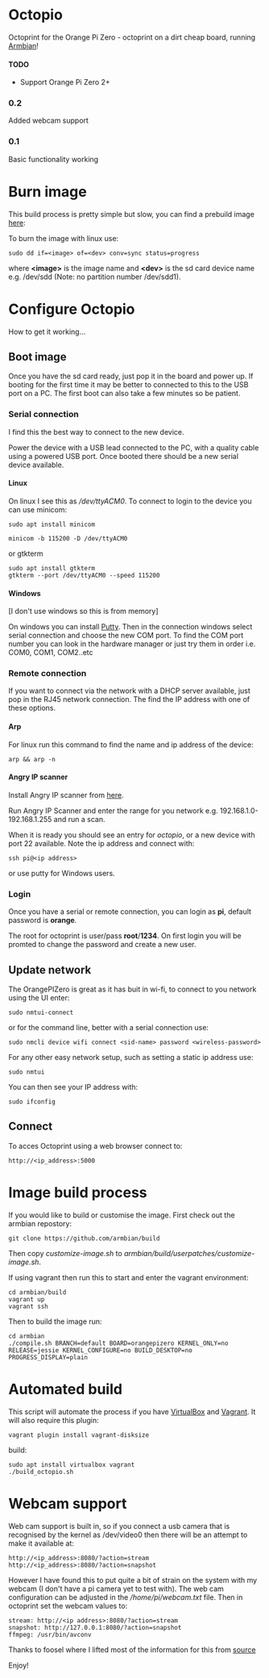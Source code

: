# Octopio

Octoprint for the Orange Pi Zero - octoprint on a dirt cheap board, running [Armbian](https://www.armbian.com/)!

#### TODO
+ Support Orange Pi Zero 2+

### 0.2
Added webcam support

### 0.1
Basic functionality working

# Burn image

This build process is pretty simple but slow, you can find a prebuild image [here](https://www.dropbox.com/sh/vc8ydvehlyvwwn6/AAA0l0LS3Q8bafwT6lLeMuRMa?dl=0):

To burn the image with linux use:

```
sudo dd if=<image> of=<dev> conv=sync status=progress
```
  
where **\<image>** is the image name and **\<dev>** is the sd card device name e.g. /dev/sdd (Note: no partition number /dev/sdd1).

# Configure Octopio

How to get it working...

## Boot image

Once you have the sd card ready, just pop it in the board and power up. If booting for the first time it may be better to connected to this to the USB port on a PC. The first boot can also take a few minutes so be patient.

### Serial connection

I find this the best way to connect to the new device.

Power the device with a USB lead connected to the PC, with a quality cable using a powered USB port. Once booted there should be a new serial device available.

#### Linux

On linux I see this as */dev/ttyACM0*. To connect to login to the device you can use minicom:

```
sudo apt install minicom

minicom -b 115200 -D /dev/ttyACM0
```

or gtkterm

```
sudo apt install gtkterm
gtkterm --port /dev/ttyACM0 --speed 115200
```

#### Windows

[I don't use windows so this is from memory]

On windows you can install [Putty](https://www.chiark.greenend.org.uk/~sgtatham/putty/latest.html).
Then in the connection windows select serial connection and choose the new COM port. To find the COM port number you can look in the hardware manager or just try them in order i.e. COM0, COM1, COM2..etc

### Remote connection

If you want to connect via the network with a DHCP server available, just pop in the RJ45 network connection. The find the IP address with one of these options.

#### Arp

For linux run this command to find the name and ip address of the device:

```
arp && arp -n
```

#### Angry IP scanner

Install Angry IP scanner from [here](http://angryip.org/). 

Run Angry IP Scanner and enter the range for you network e.g. 192.168.1.0-192.168.1.255 and run a scan. 

When it is ready you should see an entry for *octopio*, or a new device with port 22 available. Note the ip address and connect with:

```
ssh pi@<ip address>
```
or use putty for Windows users.

### Login

Once you have a serial or remote connection, you can login as **pi**, default password is **orange**.

The root for octoprint is user/pass **root**/**1234**. On first login you will be promted to change the password and create a new user. 

## Update network

The OrangePIZero is great as it has buit in wi-fi, to connect to you network using the UI enter:

```
sudo nmtui-connect
```

or for the command line, better with a serial connection use:

```
sudo nmcli device wifi connect <sid-name> password <wireless-password>
```

For any other easy network setup, such as setting a static ip address use:

```
sudo nmtui
```

You can then see your IP address with:

```
sudo ifconfig
```

## Connect

To acces Octoprint using a web browser connect to:

```
http://<ip_address>:5000
```

# Image build process

If you would like to build or customise the image. First check out the armbian repostory:

```
git clone https://github.com/armbian/build
```

Then copy *customize-image.sh* to *armbian/build/userpatches/customize-image.sh*.

If using vagrant then run this to start and enter the vagrant environment:

```
cd armbian/build
vagrant up
vagrant ssh
```

Then to build the image run:

```
cd armbian
./compile.sh BRANCH=default BOARD=orangepizero KERNEL_ONLY=no RELEASE=jessie KERNEL_CONFIGURE=no BUILD_DESKTOP=no PROGRESS_DISPLAY=plain
```

# Automated build

This script will automate the process if you have [VirtualBox](https://www.virtualbox.org/) and [Vagrant](https://www.vagrantup.com/). It will also require this plugin:

```
vagrant plugin install vagrant-disksize
```

build:

```
sudo apt install virtualbox vagrant
./build_octopio.sh
```

# Webcam support

Web cam support is built in, so if you connect a usb camera that is recognised by the kernel as /dev/video0 then there will be an attempt to make it available at:

```
http://<ip_address>:8080/?action=stream
http://<ip_address>:8080/?action=snapshot
```

However I have found this to put quite a bit of strain on the system with my webcam (I don't have a pi camera yet to test with). The web cam configuration can be adjusted in the */home/pi/webcam.txt* file. Then in octoprint set the webcam values to:

```
stream: http://<ip address>:8080/?action=stream
snapshot: http://127.0.0.1:8080/?action=snapshot
ffmpeg: /usr/bin/avconv

```

Thanks to foosel where I lifted most of the information for this from [source](https://github.com/foosel/OctoPrint/wiki/Setup-on-a-Raspberry-Pi-running-Raspbian)

Enjoy!
